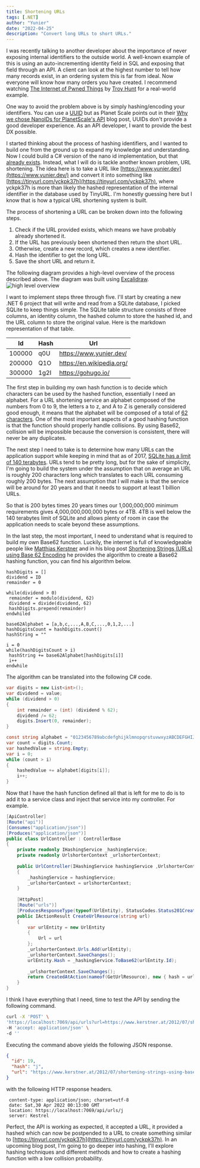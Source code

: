 ```yaml
---
title: Shortening URLs
tags: [.NET]
author: "Yunier"
date: "2022-04-25"
description: "Convert long URLs to short URLs."
---
```


I was recently talking to another developer about the importance of never exposing internal identifiers to the outside world. A well-known example of this is using an auto-incrementing identity field in SQL and exposing that field through an API. A client can look at the highest number to tell how many records exist, in an ordering system this is far from ideal. Now everyone will know how many orders you have created. I recommend watching [The Internet of Pwned Things](https://youtu.be/FRsRoaubPiY?t=2363) by [Troy Hunt](https://twitter.com/troyhunt) for a real-world example.

One way to avoid the problem above is by simply hashing/encoding your identifiers. You can use a [UUID](https://en.wikipedia.org/wiki/Universally_unique_identifier) but as Planet Scale points out in their [Why we chose NanoIDs for PlanetScale's API](https://planetscale.com/blog/why-we-chose-nanoids-for-planetscales-api) blog post, UUIDs don't provide a good developer experience. As an API developer, I want to provide the best DX possible.

I started thinking about the process of hashing identifiers, and I wanted to build one from the ground up to expand my knowledge and understanding. Now I could build a C# version of the nano id implementation, but that [already exists](https://github.com/codeyu/nanoid-net). Instead, what I will do is tackle another known problem, URL shortening. The idea here is to take a URL like [https://www.yunier.dev](https://www.yunier.dev/) and convert it into something like [https://tinyurl.com/yckpk37h](https://tinyurl.com/yckpk37h), where yckpk37h is more than likely the hashed representation of the internal identifier in the database used by TinyURL. I'm honestly guessing here but I know that is how a typical URL shortening system is built.

The process of shortening a URL can be broken down into the following steps.

1. Check if the URL provided exists, which means we have probably already shortened it.
2. If the URL has previously been shortened then return the short URL.
3. Otherwise, create a new record, which creates a new identifier.
4. Hash the identifier to get the long URL.
5. Save the short URL and return it.

The following diagram provides a high-level overview of the process described above. The diagram was built using [Excalidraw](https://excalidraw.com/).
![high level overview](/post/2022/shortening-urls/high-level-overview.png)

I want to implement steps three through five. I'll start by creating a new .NET 6 project that will write and read from a SQLite database, I picked SQLite to keep things simple. The SQLite table structure consists of three columns, an identity column, the hashed column to store the hashed id, and the URL column to store the original value. Here is the markdown representation of that table.

| Id     | Hash   | Url                           |
|---     |---     |---                            |
| 100000 | q0U    | <https://www.yunier.dev/>     |
| 200000 | Q1O    | <https://en.wikipedia.org/>   |
| 300000 | 1g2I   | <https://gohugo.io/>          |

The first step in building my own hash function is to decide which characters can be used by the hashed function, essentially I need an alphabet. For a URL shortening service an alphabet composed of the numbers from 0 to 9, the letters a to z, and A to Z is generally considered good enough, it means that the alphabet will be composed of a total of [62 characters](https://en.wikipedia.org/wiki/Base62). One of the most important aspects of a good hashing function is that the function should properly handle collisions. By using Base62, collision will be impossible because the conversion is consistent, there will never be any duplicates.

The next step I need to take is to determine how many URLs can the application support while keeping in mind that as of 2017, [SQLite has a limit of 140 terabytes](https://www.sqlite.org/limits.html). URLs tend to be pretty long, but for the sake of simplicity, I'm going to build the system under the assumption that on average an URL is roughly 200 characters long which translates to each URL consuming roughly 200 bytes. The next assumption that I will make is that the service will be around for 20 years and that it needs to support at least 1 billion URLs.

So that is 200 bytes times 20 years times our 1,000,000,000 minimum requirements gives 4,000,000,000,000 bytes or 4TB. 4TB is well below the 140 terabytes limit of SQLite and allows plenty of room in case the application needs to scale beyond these assumptions.

In the last step, the most important, I need to understand what is required to build my own Base62 function. Luckily, the internet is full of knowledgeable people like [Matthias Kerstner](https://www.kerstner.at/) and in his blog post [Shortening Strings (URLs) using Base 62 Encoding](https://www.kerstner.at/2012/07/shortening-strings-using-base-62-encoding/) he provides the algorithm to create a Base62 hashing function, you can find his algorithm below.

```shell
hashDigits = []
dividend = ID
remainder = 0

while(dividend > 0)
 remainder = modulo(dividend, 62)
 dividend = divide(dividend, 62)
 hashDigits.prepend(remainder)
endwhiled

base62Alphabet = [a,b,c,...,A,B,C,...,0,1,2,...]
hashDigitsCount = hashDigits.count()
hashString = ""

i = 0
while(hashDigitsCount > i)
 hashString += base62Alphabet[hashDigits[i]]
 i++
endwhile
```

The algorithm can be translated into the following C# code.

```C#
var digits = new List<int>();
var dividend = value;
while (dividend > 0)
{
    int remainder = (int) (dividend % 62);
    dividend /= 62;
    digits.Insert(0, remainder);
}

const string alphabet = "0123456789abcdefghijklmnopqrstuvwxyzABCDEFGHIJKLMNOPQRSTUVWXYZ";
var count = digits.Count;
var hashedValue = string.Empty;
var i = 0;
while (count > i)
{
    hashedValue += alphabet[digits[i]];
    i++;
}
```

Now that I have the hash function defined all that is left for me to do is to add it to a service class and inject that service into my controller. For example.

```C#
[ApiController]
[Route("api")]
[Consumes("application/json")]
[Produces("application/json")]
public class UrlController : ControllerBase
{
    private readonly IHashingService _hashingService;
    private readonly UrlshorterContext _urlshorterContext;
    
    public UrlController(IHashingService hashingService ,UrlshorterContext urlshorterContext)
    {
        _hashingService = hashingService;
        _urlshorterContext = urlshorterContext;
    }
    
    [HttpPost]
    [Route("urls")]
    [ProducesResponseType(typeof(UrlEntity), StatusCodes.Status201Created)]
    public IActionResult CreateUrlResource(string url)
    {
        var urlEntity = new UrlEntity
        {
            Url = url
        };
        _urlshorterContext.Urls.Add(urlEntity);
        _urlshorterContext.SaveChanges();
        urlEntity.Hash = _hashingService.ToBase62(urlEntity.Id);
       
        _urlshorterContext.SaveChanges();
        return CreatedAtAction(nameof(GetUrlResource), new { hash = urlEntity.Hash}, urlEntity);
    }
}
```

I think I have everything that I need, time to test the API by sending the following command.

```bash
curl -X 'POST' \ 
'https://localhost:7069/api/urls?url=https://www.kerstner.at/2012/07/shortening-strings-using-base-62-encoding' \
-H 'accept: application/json' \
-d ''
```

Executing the command above yields the following JSON response.

```json
{
  "id": 19,
  "hash": "j",
  "url": "https://www.kerstner.at/2012/07/shortening-strings-using-base-62-encoding/"
}
```

with the following HTTP response headers.

```http
 content-type: application/json; charset=utf-8 
 date: Sat,30 Apr 2022 00:13:00 GMT 
 location: https://localhost:7069/api/urls/j 
 server: Kestrel 
```

Perfect, the API is working as expected, it accepted a URL, it provided a hashed which can now be postpended to a URL to create something similar to [https://tinyurl.com/yckpk37h](https://tinyurl.com/yckpk37h). In an upcoming blog post, I'm going to go deeper into hashing, I'll explore hashing techniques and different methods and how to create a hashing function with a low collision probability.
